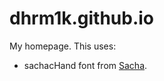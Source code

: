 # dhrm1k.github.io

My homepage. This uses: 
- sachacHand font from [Sacha](https://github.com/sachac/sachac-hand).